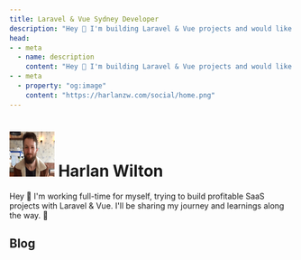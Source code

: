 ```yaml
---
title: Laravel & Vue Sydney Developer
description: "Hey 👋 I'm building Laravel & Vue projects and would like to share my journey with you."
head:
- - meta
  - name: description
    content: "Hey 👋 I'm building Laravel & Vue projects and would like to share my journey with you."
- - meta
  - property: "og:image"
    content: "https://harlanzw.com/social/home.png"    
---
```




<h1><img src="./resources/me.png" width="80" height="80" loading="lazy" alt="Harlan Wilton" style="margin-top: 0 !important; margin-bottom: 0 !important;" class="inline rounded-full object-center md:h-20 md:w-20 h-12 w-12 object-cover"> Harlan Wilton</h1>

Hey 👋 I'm working full-time for myself, trying to build profitable SaaS projects with Laravel & Vue. I'll be sharing my journey and learnings along the way. 🙂

## Blog

<Posts/>
